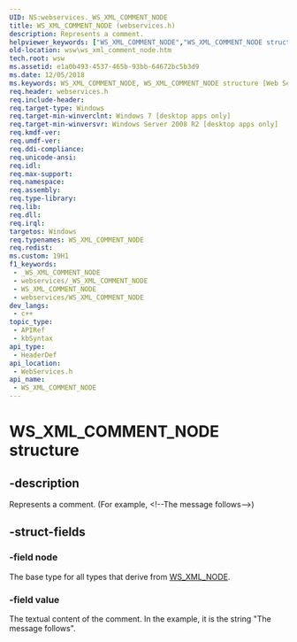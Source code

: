 ```yaml
---
UID: NS:webservices._WS_XML_COMMENT_NODE
title: WS_XML_COMMENT_NODE (webservices.h)
description: Represents a comment.
helpviewer_keywords: ["WS_XML_COMMENT_NODE","WS_XML_COMMENT_NODE structure [Web Services for Windows]","webservices/WS_XML_COMMENT_NODE","wsw.ws_xml_comment_node"]
old-location: wsw\ws_xml_comment_node.htm
tech.root: wsw
ms.assetid: e1a0b493-4537-465b-93bb-64672bc5b3d9
ms.date: 12/05/2018
ms.keywords: WS_XML_COMMENT_NODE, WS_XML_COMMENT_NODE structure [Web Services for Windows], webservices/WS_XML_COMMENT_NODE, wsw.ws_xml_comment_node
req.header: webservices.h
req.include-header: 
req.target-type: Windows
req.target-min-winverclnt: Windows 7 [desktop apps only]
req.target-min-winversvr: Windows Server 2008 R2 [desktop apps only]
req.kmdf-ver: 
req.umdf-ver: 
req.ddi-compliance: 
req.unicode-ansi: 
req.idl: 
req.max-support: 
req.namespace: 
req.assembly: 
req.type-library: 
req.lib: 
req.dll: 
req.irql: 
targetos: Windows
req.typenames: WS_XML_COMMENT_NODE
req.redist: 
ms.custom: 19H1
f1_keywords:
 - _WS_XML_COMMENT_NODE
 - webservices/_WS_XML_COMMENT_NODE
 - WS_XML_COMMENT_NODE
 - webservices/WS_XML_COMMENT_NODE
dev_langs:
 - c++
topic_type:
 - APIRef
 - kbSyntax
api_type:
 - HeaderDef
api_location:
 - WebServices.h
api_name:
 - WS_XML_COMMENT_NODE
---
```


# WS_XML_COMMENT_NODE structure


## -description

Represents a comment.  (For example, &lt;!--The message follows--&gt;)

## -struct-fields

### -field node

The base type for all types that derive from <a href="https://docs.microsoft.com/windows/desktop/api/webservices/ns-webservices-ws_xml_node">WS_XML_NODE</a>.

### -field value

The textual content of the comment.  In the example, it is the string "The message follows".

